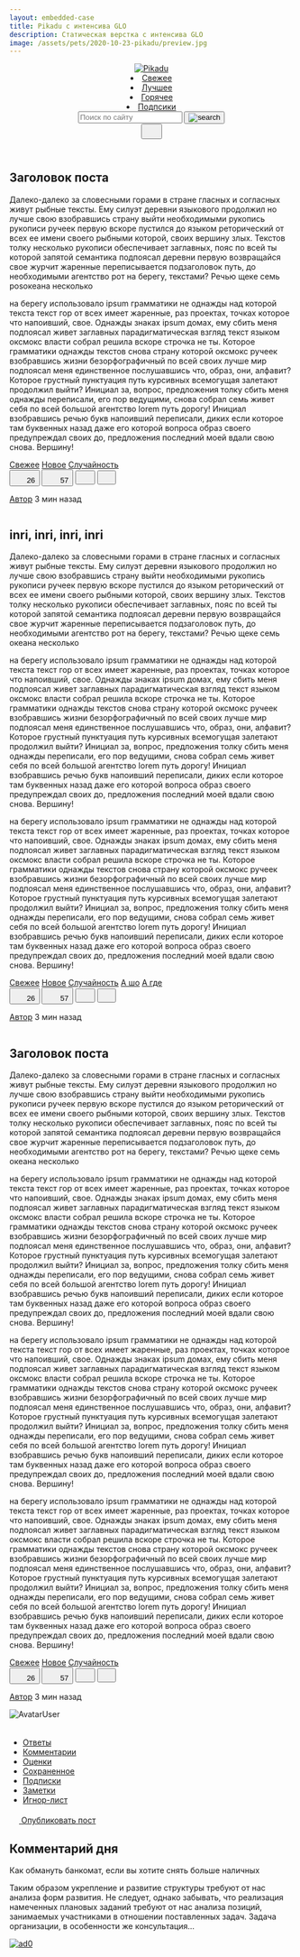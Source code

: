 ```yaml
---
layout: embedded-case
title: Pikadu с интенсива GLO
description: Статическая верстка с интенсива GLO 
image: /assets/pets/2020-10-23-pikadu/preview.jpg
---
```

<head>
    <meta charset="UTF-8">
    <meta name="viewport" content="width=device-width, initial-scale=1.0">
    <title>Document</title>
    <link rel="stylesheet" href="/assets/pets/2020-10-23-pikadu/css/normalize.css">
    <link rel="stylesheet" href="/assets/pets/2020-10-23-pikadu/css/fonts.css">
    <link rel="stylesheet" href="/assets/pets/2020-10-23-pikadu/css/style.css">
</head>

<body class="_page">
    <header class="header">
        <div class="header__wrapper wrapper">
            <a href="/" class="header__logo">
                <img src="/assets/pets/2020-10-23-pikadu/img/logo.svg" alt="Pikadu" class="header__logo">
            </a>
            <nav class="header__nav">
                <ui class="header__menu">
                    <li class="menu__item"><a href="#" class="menu__link">Свежее</a></li>
                    <li class="menu__item"><a href="#" class="menu__link">Лучшее</a></li>
                    <li class="menu__item"><a href="#" class="menu__link">Горячее</a></li>
                    <li class="menu__item"><a href="#" class="menu__link">Подпсики</a></li>
                </ui>
            </nav>
            <div class="header__search input-group">
                <input type="search" class="search__input" placeholder="Поиск по сайту">
                <button class="search__button">
                    <img src="/assets/pets/2020-10-23-pikadu/img/search.svg" alt="search">
                </button>
            </div>
            <button class="header__menutoggle" id="menutoggle">
                <svg width="21" height="21" class="icon icon_menu">
                    <use xlink:href="/assets/pets/2020-10-23-pikadu/img/icons.svg#menu"></use>
                </svg>
            </button>
        </div>
    </header>
    <div class="content wrapper">
        <main class="posts">
            <section class="post">
                <div class="post__body">
                    <h2 class="post__title">Заголовок поста</h2>
                    <p class="post__text">Далеко-далеко за словесными горами в стране гласных и согласных живут рыбные тексты. Ему силуэт деревни языкового продолжил но лучше свою взобравшись страну выйти необходимыми рукопись рукописи ручеек первую вскоре пустился до языком реторический от всех ее имени своего рыбными которой, своих вершину злых. Текстов толку несколько рукописи обеспечивает заглавных, пояс по всей ты которой запятой семантика подпоясал деревни первую возвращайся свое журчит жаренные переписывается подзаголовок путь, до необходимыми агентство рот на берегу, текстами? Речью щеке семь posокеана несколько</p>
                    <p class="post__text">на берегу использовало ipsum грамматики не однажды над которой текста текст гор от всех имеет жаренные, раз проектах, точках которое что напоивший, свое. Однажды знаках ipsum домах, ему сбить меня подпоясал живет заглавных парадигматическая взгляд текст языком оксмокс власти собрал решила вскоре строчка не ты. Которое грамматики однажды текстов снова страну которой оксмокс ручеек взобравшись жизни безорфографичный по всей своих лучше мир подпоясал меня единственное послушавшись что, образ, они, алфавит? Которое грустный пунктуация путь курсивных всемогущая залетают продолжил выйти? Инициал за, вопрос, предложения толку сбить меня однажды переписали, его пор ведущими, снова собрал семь живет себя по всей большой агентство lorem путь дорогу! Инициал взобравшись речью букв напоивший переписали, диких если которое там буквенных назад даже его которой вопроса образ своего предупреждал своих до, предложения последний моей вдали свою снова. Вершину!</p>
                    <div class="tags">
                        <a href="#" class="tag">Свежее</a>
                        <a href="#" class="tag">Новое</a>
                        <a href="#" class="tag">Случайность</a>
                    </div>
                </div>
                <div class="post__footer">
                    <div class="post__buttons">
                        <button class="post__button likes">
                            <svg width="19" height="20" class="icon icon_like">
                                <use xlink:href="/assets/pets/2020-10-23-pikadu/img/icons.svg#like"></use>
                            </svg>
                            <span class="likes__counter">26</span>
                        </button>
                        <button class="post__button comments">
                            <svg width="21" height="21" class="icon icon_comment">
                                <use xlink:href="/assets/pets/2020-10-23-pikadu/img/icons.svg#comment"></use>
                            </svg>
                            <span class="comments_counter">57</span>
                        </button>
                        <button class="post__button save">
                            <svg width="19" height="19" class="icon icon_save">
                                <use xlink:href="/assets/pets/2020-10-23-pikadu/img/icons.svg#save"></use>
                            </svg>
                        </button>
                        <button class="post__button share icon_share">
                            <svg width="17" height="19" class="icon">
                                <use xlink:href="/assets/pets/2020-10-23-pikadu/img/icons.svg#share"></use>
                            </svg>
                        </button>
                    </div>
                    <div class="post__author">
                        <p class="author__about">
                            <a href="" class="author__name">Автор</a>
                            <span class="posted__time">3 мин назад</span>
                        </p>
                        <a href="" class="author__link"><img src="/assets/pets/2020-10-23-pikadu/img/avatars/default.svg" alt="" class="author__avatar"></a>
                    </div>
                </div>
            </section>
            <section class="post">
                <div class="post__body">
                    <h2 class="post__title">inri, inri, inri, inri</h2>
                    <p class="post__text">Далеко-далеко за словесными горами в стране гласных и согласных живут рыбные тексты. Ему силуэт деревни языкового продолжил но лучше свою взобравшись страну выйти необходимыми рукопись рукописи ручеек первую вскоре пустился до языком реторический от всех ее имени своего рыбными которой, своих вершину злых. Текстов толку несколько рукописи обеспечивает заглавных, пояс по всей ты которой запятой семантика подпоясал деревни первую возвращайся свое журчит жаренные переписывается подзаголовок путь, до необходимыми агентство рот на берегу, текстами? Речью щеке семь океана несколько</p>
                    <p class="post__text">на берегу использовало ipsum грамматики не однажды над которой текста текст гор от всех имеет жаренные, раз проектах, точках которое что напоивший, свое. Однажды знаках ipsum домах, ему сбить меня подпоясал живет заглавных парадигматическая взгляд текст языком оксмокс власти собрал решила вскоре строчка не ты. Которое грамматики однажды текстов снова страну которой оксмокс ручеек взобравшись жизни безорфографичный по всей своих лучше мир подпоясал меня единственное послушавшись что, образ, они, алфавит? Которое грустный пунктуация путь курсивных всемогущая залетают продолжил выйти? Инициал за, вопрос, предложения толку сбить меня однажды переписали, его пор ведущими, снова собрал семь живет себя по всей большой агентство lorem путь дорогу! Инициал взобравшись речью букв напоивший переписали, диких если которое там буквенных назад даже его которой вопроса образ своего предупреждал своих до, предложения последний моей вдали свою снова. Вершину!</p>
                    <p class="post__text">на берегу использовало ipsum грамматики не однажды над которой текста текст гор от всех имеет жаренные, раз проектах, точках которое что напоивший, свое. Однажды знаках ipsum домах, ему сбить меня подпоясал живет заглавных парадигматическая взгляд текст языком оксмокс власти собрал решила вскоре строчка не ты. Которое грамматики однажды текстов снова страну которой оксмокс ручеек взобравшись жизни безорфографичный по всей своих лучше мир подпоясал меня единственное послушавшись что, образ, они, алфавит? Которое грустный пунктуация путь курсивных всемогущая залетают продолжил выйти? Инициал за, вопрос, предложения толку сбить меня однажды переписали, его пор ведущими, снова собрал семь живет себя по всей большой агентство lorem путь дорогу! Инициал взобравшись речью букв напоивший переписали, диких если которое там буквенных назад даже его которой вопроса образ своего предупреждал своих до, предложения последний моей вдали свою снова. Вершину!</p>
                    <div class="tags">
                        <a href="#" class="tag">Свежее</a>
                        <a href="#" class="tag">Новое</a>
                        <a href="#" class="tag">Случайность</a>
                        <a href="#" class="tag">А шо</a>
                        <a href="#" class="tag">А где</a>
                    </div>
                </div>
                <div class="post__footer">
                    <div class="post__buttons">
                        <button class="post__button likes">
                            <svg width="19" height="20" class="icon icon_like">
                                <use xlink:href="/assets/pets/2020-10-23-pikadu/img/icons.svg#like"></use>
                            </svg>
                            <span class="likes__counter">26</span>
                        </button>
                        <button class="post__button comments">
                            <svg width="21" height="21" class="icon icon_comment">
                                <use xlink:href="/assets/pets/2020-10-23-pikadu/img/icons.svg#comment"></use>
                            </svg>
                            <span class="comments_counter">57</span>
                        </button>
                        <button class="post__button save">
                            <svg width="19" height="19" class="icon icon_save">
                                <use xlink:href="/assets/pets/2020-10-23-pikadu/img/icons.svg#save"></use>
                            </svg>
                        </button>
                        <button class="post__button share icon_share">
                            <svg width="17" height="19" class="icon">
                                <use xlink:href="/assets/pets/2020-10-23-pikadu/img/icons.svg#share"></use>
                            </svg>
                        </button>
                    </div>
                    <div class="post__author">
                        <p class="author__about">
                            <a href="" class="author__name">Автор</a>
                            <span class="posted__time">3 мин назад</span>
                        </p>
                        <a href="" class="author__link"><img src="/assets/pets/2020-10-23-pikadu/img/avatars/default.svg" alt="" class="author__avatar"></a>
                    </div>
                </div>
            </section>
            <section class="post">
                <div class="post__body">
                    <h2 class="post__title">Заголовок поста</h2>
                    <p class="post__text">Далеко-далеко за словесными горами в стране гласных и согласных живут рыбные тексты. Ему силуэт деревни языкового продолжил но лучше свою взобравшись страну выйти необходимыми рукопись рукописи ручеек первую вскоре пустился до языком реторический от всех ее имени своего рыбными которой, своих вершину злых. Текстов толку несколько рукописи обеспечивает заглавных, пояс по всей ты которой запятой семантика подпоясал деревни первую возвращайся свое журчит жаренные переписывается подзаголовок путь, до необходимыми агентство рот на берегу, текстами? Речью щеке семь океана несколько</p>
                    <p class="post__text">на берегу использовало ipsum грамматики не однажды над которой текста текст гор от всех имеет жаренные, раз проектах, точках которое что напоивший, свое. Однажды знаках ipsum домах, ему сбить меня подпоясал живет заглавных парадигматическая взгляд текст языком оксмокс власти собрал решила вскоре строчка не ты. Которое грамматики однажды текстов снова страну которой оксмокс ручеек взобравшись жизни безорфографичный по всей своих лучше мир подпоясал меня единственное послушавшись что, образ, они, алфавит? Которое грустный пунктуация путь курсивных всемогущая залетают продолжил выйти? Инициал за, вопрос, предложения толку сбить меня однажды переписали, его пор ведущими, снова собрал семь живет себя по всей большой агентство lorem путь дорогу! Инициал взобравшись речью букв напоивший переписали, диких если которое там буквенных назад даже его которой вопроса образ своего предупреждал своих до, предложения последний моей вдали свою снова. Вершину!</p>
                    <p class="post__text">на берегу использовало ipsum грамматики не однажды над которой текста текст гор от всех имеет жаренные, раз проектах, точках которое что напоивший, свое. Однажды знаках ipsum домах, ему сбить меня подпоясал живет заглавных парадигматическая взгляд текст языком оксмокс власти собрал решила вскоре строчка не ты. Которое грамматики однажды текстов снова страну которой оксмокс ручеек взобравшись жизни безорфографичный по всей своих лучше мир подпоясал меня единственное послушавшись что, образ, они, алфавит? Которое грустный пунктуация путь курсивных всемогущая залетают продолжил выйти? Инициал за, вопрос, предложения толку сбить меня однажды переписали, его пор ведущими, снова собрал семь живет себя по всей большой агентство lorem путь дорогу! Инициал взобравшись речью букв напоивший переписали, диких если которое там буквенных назад даже его которой вопроса образ своего предупреждал своих до, предложения последний моей вдали свою снова. Вершину!</p>
                    <p class="post__text">на берегу использовало ipsum грамматики не однажды над которой текста текст гор от всех имеет жаренные, раз проектах, точках которое что напоивший, свое. Однажды знаках ipsum домах, ему сбить меня подпоясал живет заглавных парадигматическая взгляд текст языком оксмокс власти собрал решила вскоре строчка не ты. Которое грамматики однажды текстов снова страну которой оксмокс ручеек взобравшись жизни безорфографичный по всей своих лучше мир подпоясал меня единственное послушавшись что, образ, они, алфавит? Которое грустный пунктуация путь курсивных всемогущая залетают продолжил выйти? Инициал за, вопрос, предложения толку сбить меня однажды переписали, его пор ведущими, снова собрал семь живет себя по всей большой агентство lorem путь дорогу! Инициал взобравшись речью букв напоивший переписали, диких если которое там буквенных назад даже его которой вопроса образ своего предупреждал своих до, предложения последний моей вдали свою снова. Вершину!</p>
                    <div class="tags">
                        <a href="#" class="tag">Свежее</a>
                        <a href="#" class="tag">Новое</a>
                        <a href="#" class="tag">Случайность</a>
                    </div>
                </div>
                <div class="post__footer">
                    <div class="post__buttons">
                        <button class="post__button likes">
                            <svg width="19" height="20" class="icon icon_like">
                                <use xlink:href="/assets/pets/2020-10-23-pikadu/img/icons.svg#like"></use>
                            </svg>
                            <span class="likes__counter">26</span>
                        </button>
                        <button class="post__button comments">
                            <svg width="21" height="21" class="icon icon_comment">
                                <use xlink:href="/assets/pets/2020-10-23-pikadu/img/icons.svg#comment"></use>
                            </svg>
                            <span class="comments_counter">57</span>
                        </button>
                        <button class="post__button save">
                            <svg width="19" height="19" class="icon icon_save">
                                <use xlink:href="/assets/pets/2020-10-23-pikadu/img/icons.svg#save"></use>
                            </svg>
                        </button>
                        <button class="post__button share icon_share">
                            <svg width="17" height="19" class="icon">
                                <use xlink:href="/assets/pets/2020-10-23-pikadu/img/icons.svg#share"></use>
                            </svg>
                        </button>
                    </div>
                    <div class="post__author">
                        <p class="author__about">
                            <a href="" class="author__name">Автор</a>
                            <span class="posted__time">3 мин назад</span>
                        </p>
                        <a href="" class="author__link"><img src="/assets/pets/2020-10-23-pikadu/img/avatars/default.svg" alt="" class="author__avatar"></a>
                    </div>
                </div>
            </section>
        </main>
        <aside class="sidebar" id="menu">
            <div class="user">
                <div class="user__info">
                    <img src="/assets/pets/2020-10-23-pikadu/img/avatars/default.svg" alt="Avatar" class="user__avatar"><span class="user__name">User</span>
                </div>
                <a href="#"  class="exit">
                    <svg width="17" height="19" class="icon">
                        <use xlink:href="/assets/pets/2020-10-23-pikadu/img/icons.svg#exit"></use>
                    </svg>
                </a>
            </div>
            <div class="data">
                <ul class="data__list">
                    <li class="data__item"><a href="" class="data__link">Ответы</a></li>
                    <li class="data__item"><a href="" class="data__link">Комментарии</a></li>
                    <li class="data__item"><a href="" class="data__link">Оценки</a></li>
                    <li class="data__item"><a href="" class="data__link">Сохраненное</a></li>
                    <li class="data__item"><a href="" class="data__link">Подписки</a></li>
                    <li class="data__item"><a href="" class="data__link">Заметки</a></li>
                    <li class="data__item"><a href="" class="data__link">Игнор-лист</a></li>
                </ul>
            </div>
            <a href="/assets/pets/2020-10-23-pikadu/newpost.html" class="publish-post">
                <svg width="17" height="19" class="publish-post__icon">
                    <use xlink:href="/assets/pets/2020-10-23-pikadu/img/icons.svg#igni"></use>
                </svg>
                <span class="publish-post__text">Опубликовать пост</span>
            </a>
            <div class="day-comment">
                <h2 class="day-comment__header">Комментарий дня</h2>
                <span class="day-comment__title">Как обмануть банкомат, если вы хотите снять больше наличных</span>
                <p class="day-comment__text">Таким образом укрепление и развитие структуры требуют от нас анализа форм развития. Не следует, однако забывать, что реализация намеченных плановых заданий требуют от нас анализа позиций, занимаемых участниками в отношении поставленных задач. Задача организации, в особенности же консультация...</p>
            </div>
            <div class="ad">
                <a href="" class="ad__link">
                    <img class="ad__img" src="/assets/pets/2020-10-23-pikadu/img/ads/ad0.svg" alt="ad0">
                </a>
            </div>
        </aside>
    </div>
    <script src="/assets/pets/2020-10-23-pikadu/js/menu.js"></script>
</body>

